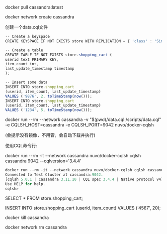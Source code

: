 docker pull cassandra:latest



docker network create cassandra



创建一个data.cql文件

```javascript
-- Create a keyspace
CREATE KEYSPACE IF NOT EXISTS store WITH REPLICATION = { 'class' : 'SimpleStrategy', 'replication_factor' : '1' };

-- Create a table
CREATE TABLE IF NOT EXISTS store.shopping_cart (
userid text PRIMARY KEY,
item_count int,
last_update_timestamp timestamp
);

-- Insert some data
INSERT INTO store.shopping_cart
(userid, item_count, last_update_timestamp)
VALUES ('9876', 2, toTimeStamp(now()));
INSERT INTO store.shopping_cart
(userid, item_count, last_update_timestamp)
VALUES ('1234', 5, toTimeStamp(now()));
```





docker run --rm --network cassandra -v "$(pwd)/data.cql:/scripts/data.cql" -e CQLSH_HOST=cassandra -e CQLSH_PORT=9042 nuvo/docker-cqlsh

(会提示没有镜像，不用管，会自动下载并执行)



使用CQL命令行:

docker run --rm -it --network cassandra nuvo/docker-cqlsh cqlsh cassandra 9042 --cqlversion='3.4.4'



```javascript
docker run --rm -it --network cassandra nuvo/docker-cqlsh cqlsh cassandra 9042 --cqlversion='3.4.4'
Connected to Test Cluster at cassandra:9042.
[cqlsh 5.0.1 | Cassandra 3.11.10 | CQL spec 3.4.4 | Native protocol v4]
Use HELP for help.
cqlsh> 
```







SELECT * FROM store.shopping_cart;



INSERT INTO store.shopping_cart (userid, item_count) VALUES ('4567', 20);







docker kill cassandra

docker network rm cassandra